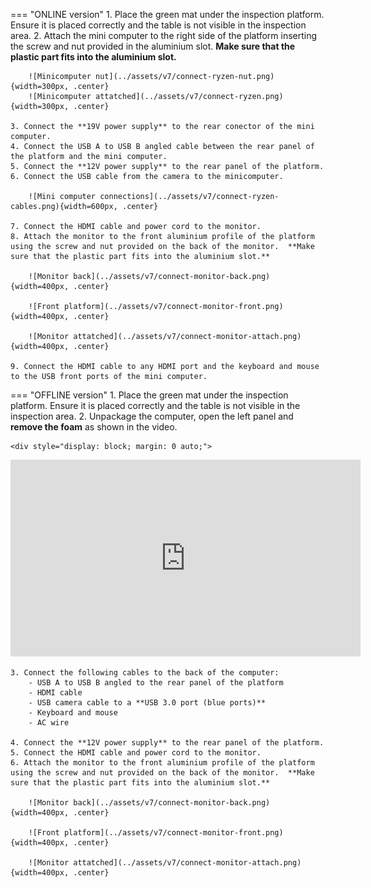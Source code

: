 === "ONLINE version"
    1. Place the green mat under the inspection platform. Ensure it is placed correctly and the table is not visible in the inspection area.
    2. Attach the mini computer to the right side of the platform inserting the screw and nut provided in the aluminium slot. **Make sure that the plastic part fits into the aluminium slot.**


        ![Minicomputer nut](../assets/v7/connect-ryzen-nut.png){width=300px, .center}
        ![Minicomputer attatched](../assets/v7/connect-ryzen.png){width=300px, .center}
    
    3. Connect the **19V power supply** to the rear conector of the mini computer.
    4. Connect the USB A to USB B angled cable between the rear panel of the platform and the mini computer.
    5. Connect the **12V power supply** to the rear panel of the platform.
    6. Connect the USB cable from the camera to the minicomputer.

        ![Mini computer connections](../assets/v7/connect-ryzen-cables.png){width=600px, .center}

    7. Connect the HDMI cable and power cord to the monitor.
    8. Attach the monitor to the front aluminium profile of the platform using the screw and nut provided on the back of the monitor.  **Make sure that the plastic part fits into the aluminium slot.**

        ![Monitor back](../assets/v7/connect-monitor-back.png){width=400px, .center}

        ![Front platform](../assets/v7/connect-monitor-front.png){width=400px, .center}

        ![Monitor attatched](../assets/v7/connect-monitor-attach.png){width=400px, .center}

    9. Connect the HDMI cable to any HDMI port and the keyboard and mouse to the USB front ports of the mini computer.

=== "OFFLINE version"
    1. Place the green mat under the inspection platform. Ensure it is placed correctly and the table is not visible in the inspection area.
    2. Unpackage the computer, open the left panel and **remove the foam** as shown in the video.

    <div style="display: block; margin: 0 auto;">
   <iframe width="560" height="315" src="https://www.youtube.com/embed/npedVH6Q4I0?si=yWQ4Yp_C_VUOfj0u" title="YouTube video player" frameborder="0" allow="accelerometer; autoplay; clipboard-write; encrypted-media; gyroscope; picture-in-picture; web-share" referrerpolicy="strict-origin-when-cross-origin" allowfullscreen></iframe></div>

    3. Connect the following cables to the back of the computer:
        - USB A to USB B angled to the rear panel of the platform
        - HDMI cable
        - USB camera cable to a **USB 3.0 port (blue ports)**
        - Keyboard and mouse
        - AC wire

    4. Connect the **12V power supply** to the rear panel of the platform.
    5. Connect the HDMI cable and power cord to the monitor.
    6. Attach the monitor to the front aluminium profile of the platform using the screw and nut provided on the back of the monitor.  **Make sure that the plastic part fits into the aluminium slot.**

        ![Monitor back](../assets/v7/connect-monitor-back.png){width=400px, .center}

        ![Front platform](../assets/v7/connect-monitor-front.png){width=400px, .center}

        ![Monitor attatched](../assets/v7/connect-monitor-attach.png){width=400px, .center}
